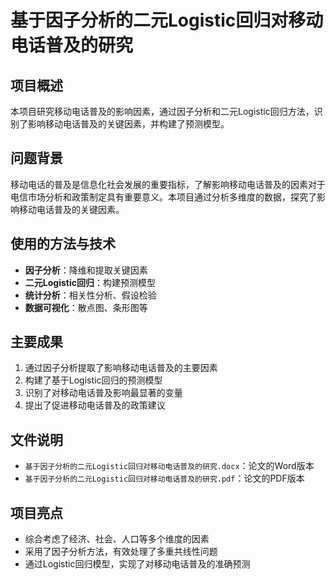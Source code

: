 # 基于因子分析的二元Logistic回归对移动电话普及的研究

## 项目概述

本项目研究移动电话普及的影响因素，通过因子分析和二元Logistic回归方法，识别了影响移动电话普及的关键因素，并构建了预测模型。

## 问题背景

移动电话的普及是信息化社会发展的重要指标，了解影响移动电话普及的因素对于电信市场分析和政策制定具有重要意义。本项目通过分析多维度的数据，探究了影响移动电话普及的关键因素。

## 使用的方法与技术

- **因子分析**：降维和提取关键因素
- **二元Logistic回归**：构建预测模型
- **统计分析**：相关性分析、假设检验
- **数据可视化**：散点图、条形图等

## 主要成果

1. 通过因子分析提取了影响移动电话普及的主要因素
2. 构建了基于Logistic回归的预测模型
3. 识别了对移动电话普及影响最显著的变量
4. 提出了促进移动电话普及的政策建议

## 文件说明

- `基于因子分析的二元Logistic回归对移动电话普及的研究.docx`：论文的Word版本
- `基于因子分析的二元Logistic回归对移动电话普及的研究.pdf`：论文的PDF版本

## 项目亮点

- 综合考虑了经济、社会、人口等多个维度的因素
- 采用了因子分析方法，有效处理了多重共线性问题
- 通过Logistic回归模型，实现了对移动电话普及的准确预测